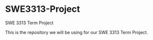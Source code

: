 # SWE3313-Project
SWE 3313 Term Project

This is the repository we will be using for our SWE 3313 Term Project.
